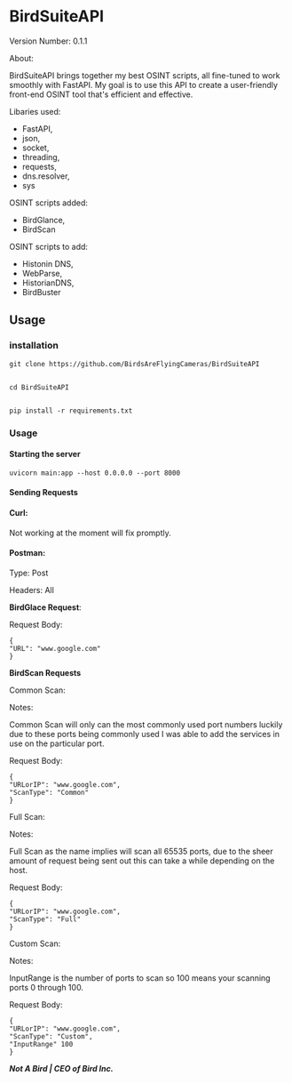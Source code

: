 # BirdSuiteAPI

Version Number: 0.1.1

About:

 BirdSuiteAPI brings together my best OSINT scripts, all fine-tuned to work smoothly with FastAPI. 
 My goal is to use this API to create a user-friendly front-end OSINT tool that's efficient and effective.

Libaries used:

- FastAPI,  
- json,  
- socket,  
- threading,  
- requests,  
- dns.resolver,  
- sys

OSINT scripts added:

- BirdGlance, 
- BirdScan

OSINT scripts to add:

- Histonin DNS,
- WebParse,  
- HistorianDNS,
- BirdBuster 

## Usage

### installation

    git clone https://github.com/BirdsAreFlyingCameras/BirdSuiteAPI


    cd BirdSuiteAPI


    pip install -r requirements.txt

### Usage

#### Starting the server

    uvicorn main:app --host 0.0.0.0 --port 8000

#### Sending Requests

#### Curl:

Not working at the moment will fix promptly.

#### Postman:

Type: Post  

Headers: All


**BirdGlace Request**: 

Request Body:

    {
    "URL": "www.google.com"
    }


**BirdScan Requests**

Common Scan:

Notes:

Common Scan will only can the most commonly used port numbers
luckily due to these ports being commonly used I was able to 
add the services in use on the particular port.

Request Body:

    {
    "URLorIP": "www.google.com",
    "ScanType": "Common"
    }

Full Scan:

Notes:

Full Scan as the name implies will scan all 65535 ports,
due to the sheer amount of request being sent out this 
can take a while depending on the host.

Request Body:

    {
    "URLorIP": "www.google.com",
    "ScanType": "Full"
    }

Custom Scan:

Notes: 

InputRange is the number of ports to scan so 100 means your 
scanning ports 0 through 100.

Request Body:

    {
    "URLorIP": "www.google.com",
    "ScanType": "Custom",
    "InputRange" 100
    }


***Not A Bird | CEO of Bird Inc.***
